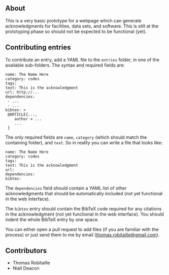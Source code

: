 About
-----

This is a very basic prototype for a webpage which can generate 
acknowledgments for facilities, data sets, and software. This is still 
at the prototyping phase so should not be expected to be functional (yet).

Contributing entries
--------------------

To contribute an entry, add a YAML file to the ``entries`` folder, in one of
the available sub-folders. The syntax and required fields are:

    name: The Name Here
    category: codes
    tags:
    text: This is the acknowledgment
    url: http://...
    dependencies:
     - ...
     - ...
    bibtex: >
     @ARTICLE{...,
        author = ...
        ...
     }

The only required fields are ``name``, ``category`` (which should match the containing folder), and ``text``. So in reality you can write a file that looks like:

    name: The Name Here
    category: codes
    tags:
    text: This is the acknowledgment
    url:
    dependencies:
    bibtex:

The ``dependencies`` field should contain a YAML list of other acknowledgments that should be automatically included (not yet functional in the web interface).

The ``bibtex`` entry should contain the BibTeX code required for any citations in the acknowledgment (not yet functional in the web interface). You should indent the whole BibTeX entry by one space.

You can either open a pull request to add files (if you are familiar with the process) or just send them to me by email (thomas.robitaille@gmail.com).

Contributors
------------

- Thomas Robitaille
- Niall Deacon
